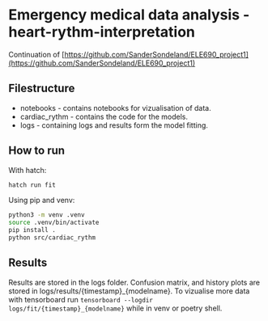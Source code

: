 # Emergency medical data analysis - heart-rythm-interpretation

Continuation of [https://github.com/SanderSondeland/ELE690_project1](https://github.com/SanderSondeland/ELE690_project1)

## Filestructure

* notebooks - contains notebooks for vizualisation of data.
* cardiac_rythm - contains the code for the models.
* logs - containing logs and results form the model fitting.

## How to run

With hatch:

```sh
hatch run fit
```

Using pip and venv:

```sh
python3 -m venv .venv
source .venv/bin/activate
pip install .
python src/cardiac_rythm
```

## Results

Results are stored in the logs folder. Confusion matrix, and history plots are stored in logs/results/{timestamp}_{modelname}.
To vizualise more data with tensorboard run `tensorboard --logdir logs/fit/{timestamp}_{modelname}` while in venv or poetry shell.
